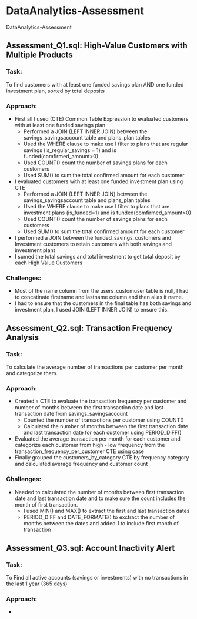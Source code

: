 # DataAnalytics-Assessment
DataAnalytics-Assessment

## Assessment_Q1.sql: High-Value Customers with Multiple Products

### Task:
 To find customers with at least one funded savings plan AND one funded investment plan, sorted by total deposits

### Approach:

- First all I used (CTE) Common Table Expression to evaluated customers with at least one funded savings plan
    - Performed a JOIN (LEFT INNER JOIN) between the savings_savingsaccount table and plans_plan tables
    - Used the WHERE clause to make use I filter to plans that are regular savings (is_regular_savings = 1) and is funded(comfirmed_amount>0)
    - Used COUNT() count the number of savings plans for each customers
    - Used SUM() to sum the total confirmed amount for each customer
- I evaluated customers with at least one funded investment plan using CTE
    - Performed a JOIN (LEFT INNER JOIN) between the savings_savingsaccount table and plans_plan tables
    - Used the WHERE clause to make use I filter to plans that are investment plans (is_funded=1) and is funded(comfirmed_amount>0)
    - Used COUNT() count the number of savings plans for each customers
    - Used SUM() to sum the total confirmed amount for each customer
- I performed a JOIN between the funded_savings_customers and Investment customers to retain customers with both savings and investment plant
- I sumed the total savings and total investment to get total deposit by each High Value Customers
### Challenges:

- Most of the name column from the users_customuser table is null, I had to concatinate firstname and lastname column and then alias it name.
- I had to ensure that the customers in the final table has both savings and investment plan, I used JOIN (LEFT INNER JOIN) to ensure this.

## Assessment_Q2.sql: Transaction Frequency Analysis

### Task:
 To calculate the average number of transactions per customer per month and categorize them.

### Approach:
- Created a CTE to evaluate the transaction frequency per customer and number of months between the first transaction date and last transaction date from savings_savingsaccount
    - Counted the number of transactions per customer using COUNT()
    - Calculated the number of months between the first transaction date and last transaction date for each customer using PERIOD_DIFF()
- Evaluated the average transaction per month for each customer and categorize each customer from high - low frequency from the transaction_frequency_per_customer CTE using case
- Finally grouped the customers_by_category CTE by frequency category and calculated average frequency and customer count

### Challenges:
- Needed to calculated the number of months between first transaction date and last transaction date and to make sure the count includes the month of first transaction. 
    - I used MIN() and MAX() to extract the first and last transaction dates
    -  PERIOD_DIFF and DATE_FORMATE() to exctract the number of months between the dates and added 1 to include first month of transaction

## Assessment_Q3.sql: Account Inactivity Alert

### Task:
 To Find all active accounts (savings or investments) with no transactions in the last 1 year (365 days)

 ### Approach:
-